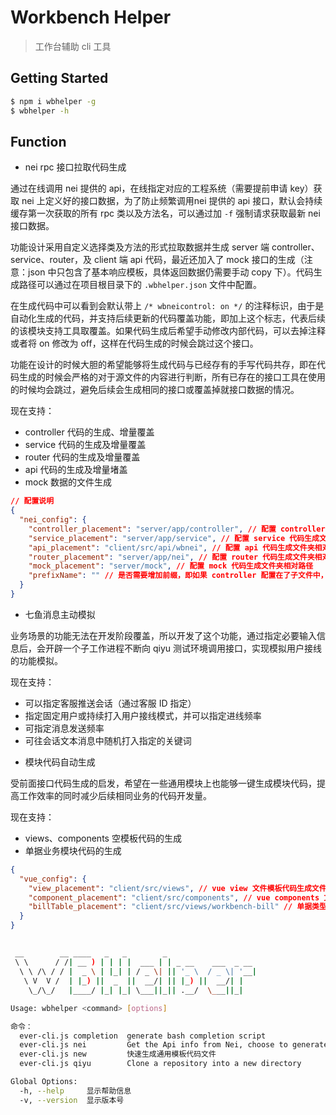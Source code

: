 # Workbench Helper

> 工作台辅助 cli 工具

## Getting Started

```bash
$ npm i wbhelper -g
$ wbhelper -h
```

## Function

- nei rpc 接口拉取代码生成

通过在线调用 nei 提供的 api，在线指定对应的工程系统（需要提前申请 key）获取 nei 上定义好的接口数据，为了防止频繁调用nei 提供的 api 接口，默认会持续缓存第一次获取的所有 rpc 类以及方法名，可以通过加 `-f` 强制请求获取最新 nei 接口数据。

功能设计采用自定义选择类及方法的形式拉取数据并生成 server 端 controller、service、router，及 client 端 api 代码，最近还加入了 mock 接口的生成（注意：json 中只包含了基本响应模板，具体返回数据仍需要手动 copy 下）。代码生成路径可以通过在项目根目录下的 `.wbhelper.json` 文件中配置。

在生成代码中可以看到会默认带上 `/* wbneicontrol: on */` 的注释标识，由于是自动化生成的代码，并支持后续更新的代码覆盖功能，即加上这个标志，代表后续的该模块支持工具取覆盖。如果代码生成后希望手动修改内部代码，可以去掉注释或者将 on 修改为 off，这样在代码生成的时候会跳过这个接口。

功能在设计的时候大胆的希望能够将生成代码与已经存有的手写代码共存，即在代码生成的时候会严格的对于源文件的内容进行判断，所有已存在的接口工具在使用的时候均会跳过，避免后续会生成相同的接口或覆盖掉就接口数据的情况。

现在支持：

* controller 代码的生成、增量覆盖
* service 代码的生成及增量覆盖
* router 代码的生成及增量覆盖
* api 代码的生成及增量堵盖
* mock 数据的文件生成

```json
// 配置说明
{
  "nei_config": {
    "controller_placement": "server/app/controller", // 配置 controller 代码文件夹生成相对路径
    "service_placement": "server/app/service", // 配置 service 代码生成文件夹相对路径
    "api_placement": "client/src/api/wbnei", // 配置 api 代码生成文件夹相对路径
    "router_placement": "server/app/nei", // 配置 router 代码生成文件夹相对路径
    "mock_placement": "server/mock", // 配置 mock 代码生成文件夹相对路径
    "prefixName": "" // 是否需要增加前缀，即如果 controller 配置在了子文件中，则调用接口时候需要增加的前缀
  }
}
```

- 七鱼消息主动模拟

业务场景的功能无法在开发阶段覆盖，所以开发了这个功能，通过指定必要输入信息后，会开辟一个子工作进程不断向 qiyu 测试环境调用接口，实现模拟用户接线的功能模拟。

现在支持：

* 可以指定客服推送会话（通过客服 ID 指定）
* 指定固定用户或持续打入用户接线模式，并可以指定进线频率
* 可指定消息发送频率
* 可往会话文本消息中随机打入指定的关键词

- 模块代码自动生成

受前面接口代码生成的启发，希望在一些通用模块上也能够一键生成模块代码，提高工作效率的同时减少后续相同业务的代码开发量。

现在支持：

* views、components 空模板代码的生成
* 单据业务模块代码的生成

```json
{
  "vue_config": {
    "view_placement": "client/src/views", // vue view 文件模板代码生成文件夹相对路径
    "component_placement": "client/src/components", // vue components 文件模板代码生成文件夹相对路径
    "billTable_placement": "client/src/views/workbench-bill" // 单据类型模块代码生成相对路径
  }
}
```
##

```bash
 __        __ ____   _   _        _
 \ \      / /| __ ) | | | |  ___ | | _ __    ___  _ __
  \ \ /\ / / |  _ \ | |_| | / _ \| || '_ \  / _ \| '__|
   \ V  V /  | |_) ||  _  ||  __/| || |_) ||  __/| |
    \_/\_/   |____/ |_| |_| \___||_|| .__/  \___||_|

Usage: wbhelper <command> [options]

命令：
  ever-cli.js completion  generate bash completion script
  ever-cli.js nei         Get the Api info from Nei, choose to generate common code.
  ever-cli.js new         快速生成通用模板代码文件
  ever-cli.js qiyu        Clone a repository into a new directory

Global Options:
  -h, --help     显示帮助信息                                                                                     [布尔]
  -v, --version  显示版本号                                                                                       [布尔]
```